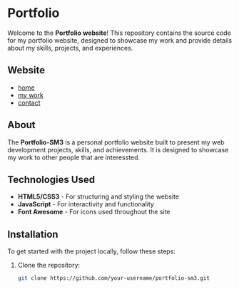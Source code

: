 # Portfolio

Welcome to the **Portfolio website**! 
This repository contains the source code for my portfolio website, designed to showcase my work and provide details about my skills, projects, and experiences.

## Website

- [home](https://sanderdehaar.github.io/portfolio-sm3/)
- [my work](https://sanderdehaar.github.io/portfolio-sm3/#hero-work)
- [contact](https://sanderdehaar.github.io/portfolio-sm3/#hero-contact)

## About

The **Portfolio-SM3** is a personal portfolio website built to present my web development projects, skills, and achievements.
It is designed to showcase my work to other people that are interessted.

## Technologies Used

- **HTML5/CSS3** - For structuring and styling the website
- **JavaScript** - For interactivity and functionality
- **Font Awesome** - For icons used throughout the site

## Installation

To get started with the project locally, follow these steps:

1. Clone the repository:
   ```bash
   git clone https://github.com/your-username/portfolio-sm3.git

